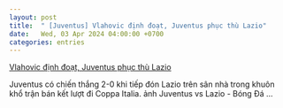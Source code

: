 ```yaml
---
layout: post
title:  " [Juventus] Vlahovic định đoạt, Juventus phục thù Lazio"
date:   Wed, 03 Apr 2024 04:00:00 +0700
categories: entries
---
```

[Vlahovic định đoạt, Juventus phục thù Lazio](https://www.tinthethao.com.vn/vlahovic-dinh-doat-juventus-phuc-thu-lazio-d754466.html)

Juventus có chiến thắng 2-0 khi tiếp đón Lazio trên sân nhà trong khuôn khổ trận bán kết lượt đi Coppa Italia. ảnh Juventus vs Lazio - Bóng Đá&nbsp;...

